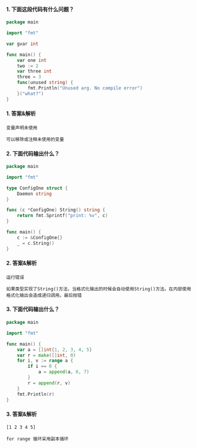 #### 1. 下面这段代码有什么问题？

```go
package main

import "fmt"

var gvar int

func main() {
	var one int
	two := 2
	var three int
	three = 3
	func(unused string) {
		fmt.Println("Unused arg. No compile error")
	}("what?")
}
```

#### 1. 答案&解析

```text
变量声明未使用

可以移除或注释未使用的变量
```

#### 2. 下面代码输出什么？

```go
package main

import "fmt"

type ConfigOne struct {
	Daemon string
}

func (c *ConfigOne) String() string {
	return fmt.Sprintf("print: %v", c)
}

func main() {
	c := &ConfigOne{}
	_ = c.String()
}
```

#### 2. 答案&解析

```text
运行错误

如果类型实现了String()方法，当格式化输出的时候会自动使用String()方法。在内部使用格式化输出会造成递归调用。最后抛错
```

#### 3. 下面代码输出什么？

```go
package main

import "fmt"

func main() {
	var a = []int{1, 2, 3, 4, 5}
	var r = make([]int, 0)
	for i, v := range a {
		if i == 0 {
			a = append(a, 6, 7)
		}
		r = append(r, v)
	}
	fmt.Println(r)
}
```

#### 3. 答案&解析

```text
[1 2 3 4 5]

for range 循环采用副本循环
```
